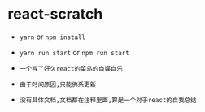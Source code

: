 # react-scratch

- `yarn` or `npm install`

- `yarn run start` or `npm run start`

- `一个写了好久react的菜鸟的自娱自乐`

- `由于时间原因,只能佛系更新`

- `没有具体文档,文档都在注释里面,算是一个对于react的自我总结`